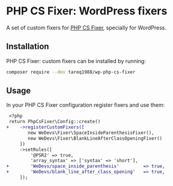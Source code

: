 # PHP CS Fixer: WordPress fixers

A set of custom fixers for [PHP CS Fixer](https://github.com/FriendsOfPHP/PHP-CS-Fixer), specially for WordPress.

## Installation
PHP CS Fixer: custom fixers can be installed by running:
```bash
composer require --dev tareq1988/wp-php-cs-fixer
```

## Usage
In your PHP CS Fixer configuration register fixers and use them:
```diff
 <?php
 return PhpCsFixer\Config::create()
+    ->registerCustomFixers([
        new WeDevs\Fixer\SpaceInsideParenthesisFixer(),
        new WeDevs\Fixer\BlankLineAfterClassOpeningFixer()
     ])
     ->setRules([
         '@PSR2' => true,
         'array_syntax' => ['syntax' => 'short'],
+        'WeDevs/space_inside_parenthesis'         => true,
+        'WeDevs/blank_line_after_class_opening'   => true,
     ]);
```
